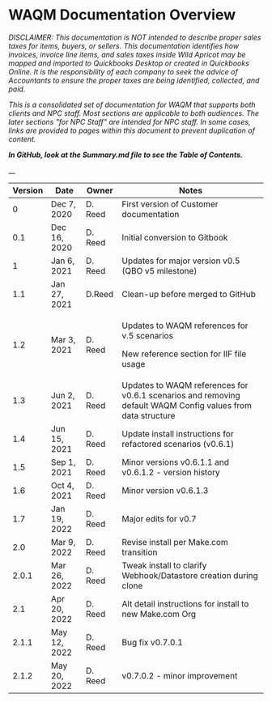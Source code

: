# WAQM Documentation Overview

_DISCLAIMER: This documentation is NOT intended to describe proper sales taxes for items, buyers, or sellers. This documentation identifies how invoices, invoice line items, and sales taxes inside Wild Apricot may be mapped and imported to Quickbooks Desktop or created in Quickbooks Online. It is the responsibility of each company to seek the advice of Accountants to ensure the proper taxes are being identified, collected, and paid._&#x20;

_This is a consolidated set of documentation for WAQM that supports both clients and NPC staff.   Most sections are applicable to both audiences.   The later sections "for NPC Staff" are intended for NPC staff.   In some cases, links are provided to pages within this document to prevent duplication of content._

_**In GitHub, look at the Summary.md file to see the Table of Contents.**_

&#x20;__&#x20;

| **Version** | **Date**     | **Owner** | **Notes**                                                                                                   |
| ----------- | ------------ | --------- | ----------------------------------------------------------------------------------------------------------- |
| 0           | Dec 7, 2020  | D. Reed   | First version of Customer documentation                                                                     |
| 0.1         | Dec 16, 2020 | D. Reed   | Initial conversion to Gitbook                                                                               |
| 1           | Jan 6, 2021  | D. Reed   | Updates for major version v0.5 (QBO v5 milestone)                                                           |
| 1.1         | Jan 27, 2021 | D.Reed    | Clean-up before merged to GitHub                                                                            |
| 1.2         | Mar 3, 2021  | D. Reed   | <p>Updates to WAQM references for v.5 scenarios</p><p>New reference section for IIF file usage</p>          |
| 1.3         | Jun 2, 2021  | D. Reed   | Updates to WAQM references for v0.6.1 scenarios and removing default WAQM Config values from data structure |
| 1.4         | Jun 15, 2021 | D. Reed   | Update install instructions for refactored scenarios (v0.6.1)                                               |
| 1.5         | Sep 1, 2021  | D. Reed   | Minor versions v0.6.1.1 and v0.6.1.2 - version history                                                      |
| 1.6         | Oct 4, 2021  | D. Reed   | Minor version v0.6.1.3                                                                                      |
| 1.7         | Jan 19, 2022 | D. Reed   | Major edits for v0.7                                                                                        |
| 2.0         | Mar 9, 2022  | D. Reed   | Revise install per Make.com transition                                                                      |
| 2.0.1       | Mar 26, 2022 | D. Reed   | Tweak install to clarify Webhook/Datastore creation during clone                                            |
| 2.1         | Apr 20, 2022 | D. Reed   | Alt detail instructions for install to new Make.com Org                                                     |
| 2.1.1       | May 12, 2022 | D. Reed   | Bug fix v0.7.0.1                                                                                            |
| 2.1.2       | May 20, 2022 | D. Reed   | v0.7.0.2 - minor improvement                                                                                |

##
